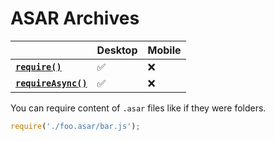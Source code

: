 # ASAR Archives

|                                       | Desktop | Mobile |
| ------------------------------------- | ------- | ------ |
| **[`require()`][require]**           | ✅       | ❌      |
| **[`requireAsync()`][requireAsync]** | ✅       | ❌      |

You can require content of `.asar` files like if they were folders.

```js
require('./foo.asar/bar.js');
```

[require]: ./new-functions.md#require
[requireAsync]: ./new-functions.md#requireasync
